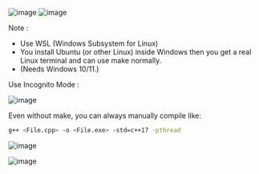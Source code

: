 ![image](https://github.com/user-attachments/assets/c763b229-ee0b-47ed-9152-99170c9b3559)
![image](https://github.com/user-attachments/assets/13edd3f0-3e3b-4f5f-ad5d-00c5325abe3b)

Note : 
- Use WSL (Windows Subsystem for Linux)
- You install Ubuntu (or other Linux) inside Windows then you get a real Linux terminal and can use make normally.
- (Needs Windows 10/11.)

Use Incognito Mode : 

![image](https://github.com/user-attachments/assets/20260346-626d-4e2d-812f-f1f824c09b1f)

Even without make, you can always manually compile like:

```sh
g++ <File.cpp> -o <File.exe> -std=c++17 -pthread
```

![image](https://github.com/user-attachments/assets/9cc38ee8-8e6f-4bbc-aaac-6e6bb0f29430)

![image](https://github.com/user-attachments/assets/4ba6e9a7-06e4-40b4-9df6-a9f0d5d773f9)
